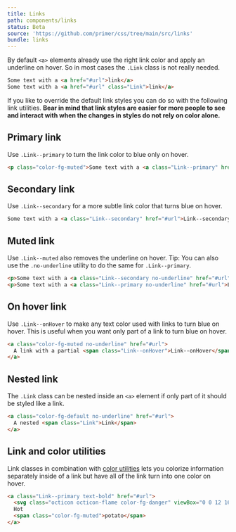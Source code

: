 ```yaml
---
title: Links
path: components/links
status: Beta
source: 'https://github.com/primer/css/tree/main/src/links'
bundle: links
---
```


By default `<a>` elements already use the right link color and apply an underline on hover. So in most cases the `.Link` class is not really needed.

```html live
Some text with a <a href="#url">link</a>
Some text with a <a href="#url" class="Link">link</a>
```

If you like to override the default link styles you can do so with the following link utilities. **Bear in mind that link styles are easier for more people to see and interact with when the changes in styles do not rely on color alone.**

## Primary link

Use `.Link--primary` to turn the link color to blue only on hover.

```html live
<p class="color-fg-muted">Some text with a <a class="Link--primary" href="#url">Link--primary</a></p>
```

## Secondary link

Use `.Link--secondary` for a more subtle link color that turns blue on hover.

```html live
Some text with a <a class="Link--secondary" href="#url">Link--secondary</a>
```

## Muted link

Use `.Link--muted` also removes the underline on hover. Tip: You can also use the `.no-underline` utility to do the same for `.Link--primary`.

```html live
<p>Some text with a <a class="Link--secondary no-underline" href="#url">Link--muted</a></p>
<p>Some text with a <a class="Link--primary no-underline" href="#url">Link--primary no-underline</a></p>
```

## On hover link

Use `.Link--onHover` to make any text color used with links to turn blue on hover. This is useful when you want only part of a link to turn blue on hover.

```html live
<a class="color-fg-muted no-underline" href="#url">
  A link with a partial <span class="Link--onHover">Link--onHover</span>
</a>
```

## Nested link

The `.Link` class can be nested inside an `<a>` element if only part of it should be styled like a link.

```html live
<a class="color-fg-default no-underline" href="#url">
  A nested <span class="Link">Link</span>
</a>
```

## Link and color utilities

Link classes in combination with [color utilities](../utilities/colors) lets you colorize information separately inside of a link but have all of the link turn into one color on hover.

```html live
<a class="Link--primary text-bold" href="#url">
  <svg class="octicon octicon-flame color-fg-danger" viewBox="0 0 12 16" version="1.1" width="12" height="16" aria-hidden="true"><path fill-rule="evenodd" d="M5.05.31c.81 2.17.41 3.38-.52 4.31C3.55 5.67 1.98 6.45.9 7.98c-1.45 2.05-1.7 6.53 3.53 7.7-2.2-1.16-2.67-4.52-.3-6.61-.61 2.03.53 3.33 1.94 2.86 1.39-.47 2.3.53 2.27 1.67-.02.78-.31 1.44-1.13 1.81 3.42-.59 4.78-3.42 4.78-5.56 0-2.84-2.53-3.22-1.25-5.61-1.52.13-2.03 1.13-1.89 2.75.09 1.08-1.02 1.8-1.86 1.33-.67-.41-.66-1.19-.06-1.78C8.18 5.31 8.68 2.45 5.05.32L5.03.3l.02.01z"></path></svg>
  Hot
  <span class="color-fg-muted">potato</span>
</a>
```
